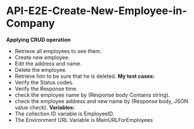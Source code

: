 # API-E2E-Create-New-Employee-in-Company
__Applying CRUD operation__
* Retrieve all employees to see them.
* Create new employee.
* Edit the address and name.
* Delete the employee.
* Retrieve him to be sure that he is deleted.
__My test cases:__
* Verify the Status codes.
* Verify the Response time.
* check the employee name by (Response body Contains string).
* check the employee address and new name by (Response body, JSON value check).
__Variables:__
* The collection ID variable is EmployeeID.
* The Environment URL Variable is MainURLForEmployees
